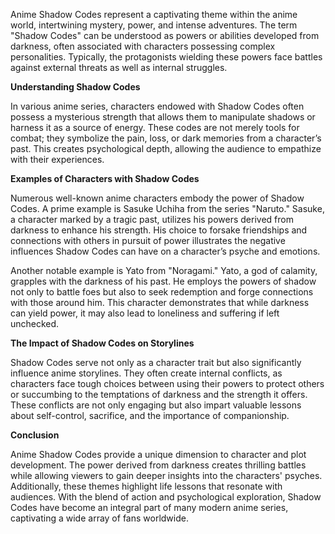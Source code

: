 Anime Shadow Codes represent a captivating theme within the anime world, intertwining mystery, power, and intense adventures. The term "Shadow Codes" can be understood as powers or abilities developed from darkness, often associated with characters possessing complex personalities. Typically, the protagonists wielding these powers face battles against external threats as well as internal struggles.

**Understanding Shadow Codes**

In various anime series, characters endowed with Shadow Codes often possess a mysterious strength that allows them to manipulate shadows or harness it as a source of energy. These codes are not merely tools for combat; they symbolize the pain, loss, or dark memories from a character’s past. This creates psychological depth, allowing the audience to empathize with their experiences.

**Examples of Characters with Shadow Codes**

Numerous well-known anime characters embody the power of Shadow Codes. A prime example is Sasuke Uchiha from the series "Naruto." Sasuke, a character marked by a tragic past, utilizes his powers derived from darkness to enhance his strength. His choice to forsake friendships and connections with others in pursuit of power illustrates the negative influences Shadow Codes can have on a character’s psyche and emotions.

Another notable example is Yato from "Noragami." Yato, a god of calamity, grapples with the darkness of his past. He employs the powers of shadow not only to battle foes but also to seek redemption and forge connections with those around him. This character demonstrates that while darkness can yield power, it may also lead to loneliness and suffering if left unchecked.

**The Impact of Shadow Codes on Storylines**

Shadow Codes serve not only as a character trait but also significantly influence anime storylines. They often create internal conflicts, as characters face tough choices between using their powers to protect others or succumbing to the temptations of darkness and the strength it offers. These conflicts are not only engaging but also impart valuable lessons about self-control, sacrifice, and the importance of companionship.

**Conclusion**

Anime Shadow Codes provide a unique dimension to character and plot development. The power derived from darkness creates thrilling battles while allowing viewers to gain deeper insights into the characters' psyches. Additionally, these themes highlight life lessons that resonate with audiences. With the blend of action and psychological exploration, Shadow Codes have become an integral part of many modern anime series, captivating a wide array of fans worldwide.
